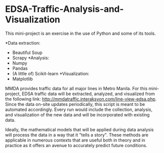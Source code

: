 # EDSA-Traffic-Analysis-and-Visualization

This mini-project is an exercise in the use of Python and some of its tools.

*Data extraction: 
  * Beautiful Soup
  * Scrapy
*Analysis:
  * Numpy
  * Pandas
  * (A little of) Scikit-learn
*Visualization:
  * Matplotlib

MMDA provides traffic data for all major lines in Metro Manila. For this mini-project, EDSA traffic data will be extracted, analyzed, and visualized from the following link: http://mmdatraffic.interaksyon.com/line-view-edsa.php. Since the data on-site updates periodically, this script is meant to be automated accordingly. Every run would include the collection, analysis, and visualization of the new data and will be incorporated with existing data.

Ideally, the mathematical models that will be applied during data analysis will process the data in a way that it "tells a story". These methods are applicable in numerous contexts that are useful both in theory and in practice as it offers an avenue to accurately predict future conditions. 
  
